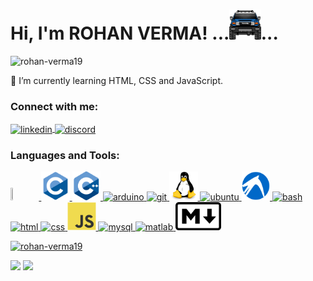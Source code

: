 # Hi, I'm ROHAN VERMA!  ...<img src="jdm.gif" width="10%" alt="jdm" />...
           
<!--- ---><!--- ---><!--- ---><!--- ---><!--- ---><!--- --->
<!--- ---><!--- ---><!--- ---><!--- ---><!--- ---><!--- ---><!--- ---><!--- ---><!--- ---><!--- ---><!--- ---><!--- ---><!--- --->

<p align="left"> 
    <img src="https://komarev.com/ghpvc/?username=rohan-verma19&label=Profile%20views&color=0e75b6&style=flat" alt="rohan-verma19" /> 
</p>

🌱 I’m currently learning HTML, CSS and JavaScript.

### Connect with me:

<p align="left">
    <a href="https://www.linkedin.com/in/rohan-verma-733746175/">
        <img align="center" src="https://raw.githubusercontent.com/rahuldkjain/github-profile-readme-generator/master/src/images/icons/Social/linked-in-alt.svg" title="Linkedin" alt="linkedin" width="6.4%" />
    </a>
    <a href="https://discordapp.com/users/BATMAN#7625">
        <img align="center" src="https://raw.githubusercontent.com/rahuldkjain/github-profile-readme-generator/master/src/images/icons/Social/discord.svg" title="Discord" alt="discord" width="9%" />
    </a>
</p>

### Languages and Tools:

<a href="https://www.python.org/">
    <img src="https://www.vectorlogo.zone/logos/python/python-icon.svg" width ="9%" height="9%"/>
</a>
<a href="https://www.cprogramming.com/"> 
    <img src="https://raw.githubusercontent.com/devicons/devicon/master/icons/c/c-original.svg" title="C" alt="c" width="9%" height="9%"/>
</a>
<a href="https://www.w3schools.com/cpp/"> 
    <img src="https://raw.githubusercontent.com/devicons/devicon/master/icons/cplusplus/cplusplus-original.svg" title="C++" alt="cplusplus" width="9%" height="9%"/> 
</a> 
<a href="https://www.arduino.cc/"> 
    <img src="https://cdn.worldvectorlogo.com/logos/arduino-1.svg" title="Arduino" alt="arduino" width="9%" height="9%"/> 
</a> 
<a href="https://git-scm.com/">
    <img src=https://www.vectorlogo.zone/logos/git-scm/git-scm-icon.svg title="Git" alt="git" width ="9%" height="9%"/>
</a>
<a href="https://www.linux.org/"> 
    <img src="https://raw.githubusercontent.com/devicons/devicon/master/icons/linux/linux-original.svg" title="Linux" alt="linux" width="9%" height="9%"/> 
</a>
<a href="https://ubuntu.com/"> 
    <img src="https://www.vectorlogo.zone/logos/ubuntu/ubuntu-icon.svg" title="Ubuntu" alt="ubuntu" width="9%" height="9%"/> 
</a>
<a href="http://www.lxde.org/"> 
    <img src="LXDE.png" title="LXDE" alt="lxde" width="9%" height="9%"/> 
</a>
<a href="https://www.gnu.org/software/bash/"> 
    <img src="https://bashlogo.com/img/symbol/svg/full_colored_dark.svg" title="Bash" alt="bash" width="9%" height="9%"/> 
</a>
<a href="https://developer.mozilla.org/en-US/docs/Web/HTML"> 
    <img src="https://www.vectorlogo.zone/logos/w3_html5/w3_html5-icon.svg" title="HTML" alt="html" width="9%" height="9%"/> 
</a>
<a href="https://developer.mozilla.org/en-US/docs/Web/CSS"> 
    <img src="https://www.vectorlogo.zone/logos/w3_css/w3_css-icon.svg" title="CSS" alt="css" width="9%" height="9%"/> 
</a>
<a href="https://developer.mozilla.org/en-US/docs/Web/JavaScript"> 
    <img src="https://raw.githubusercontent.com/devicons/devicon/master/icons/javascript/javascript-original.svg" title="JavaScript" alt="javascript" width="9%" height="9%"/> 
</a>
<a href="https://www.mysql.com/"> 
    <img src="https://www.vectorlogo.zone/logos/mysql/mysql-official.svg" title="MySQL" alt="mysql" width="14.1%"/> 
</a>
<a href="https://in.mathworks.com/products/matlab.html"> 
    <img src="https://upload.wikimedia.org/wikipedia/commons/2/21/Matlab_Logo.png" title="MATLab" alt="matlab" width="8.35%"/> 
</a>
<a href="https://github.com/rohan-verma19/markdown-reference/blob/master/Markdown-Cheatsheet.md">
    <img src="markdown.png" title="Markdown" alt="markdown" width="14.5%"/>
</a>

<p align="left"> 
    <a href="https://github.com/rohan-verma19/github-profile-trophy">
    <img src="https://github-profile-trophy.vercel.app/?username=rohan-verma19&theme=radical&title=Joined2020,Commits,Stars,PullRequest,Repositories" alt="rohan-verma19" width="70%" />
    </a> 
</p>

<img src="https://github-readme-stats.vercel.app/api?username=rohan-verma19&show_icons=true&theme=radical&hide=issues&cache_seconds=1800" width="65%" />

<img width="46%" src="https://github-readme-stats.vercel.app/api/top-langs?username=rohan-verma19&show_icons=true&theme=radical&locale=en&layout=compact"/>
<!--
**rohan-verma19/rohan-verma19** is a ✨ _special_ ✨ repository because its `README.md` (this file) appears on your GitHub profile.

Here are some ideas to get you started:

- 🔭 I’m currently working on ...
- 🌱 I’m currently learning ...
- 👯 I’m looking to collaborate on ...
- 🤔 I’m looking for help with ...
- 💬 Ask me about ...
- 📫 How to reach me: ...
- 😄 Pronouns: ...
- ⚡ Fun fact: ...
-->
